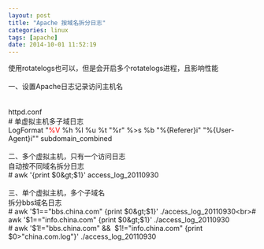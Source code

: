 ```yaml
---
layout: post
title: "Apache 按域名拆分日志"
categories: linux
tags: [apache]
date: 2014-10-01 11:52:19
---
```


使用rotatelogs也可以，但是会开启多个rotatelogs进程，且影响性能<br><br>一、设置Apache日志记录访问主机名<br><br><wbr><br>httpd.conf<br># 单虚拟主机多子域日志<br>LogFormat "<font color="#ff0000">%V</font> %h %l %u %t \"%r\" %&gt;s %b \"%{Referer}i\" \"%{User-Agent}i\"" subdomain_combined<br><br>二、多个虚拟主机，只有一个访问日志<br>自动按不同域名拆分日志<br># awk '{print $0&gt;$1}' access_log_20110930<br><br>三、单个虚拟主机，多个子域名<br>拆分bbs域名日志<br># awk '$1=="bbs.china.com" {print $0&gt;$1}' ./access_log_20110930<br># awk '$1=="info.china.com" {print $0&gt;$1}' ./access_log_20110930<br># awk '$1!="bbs.china.com" &amp;&amp;&nbsp; $1!="info.china.com" {print $0&gt;"china.com.log"}' ./access_log_20110930
